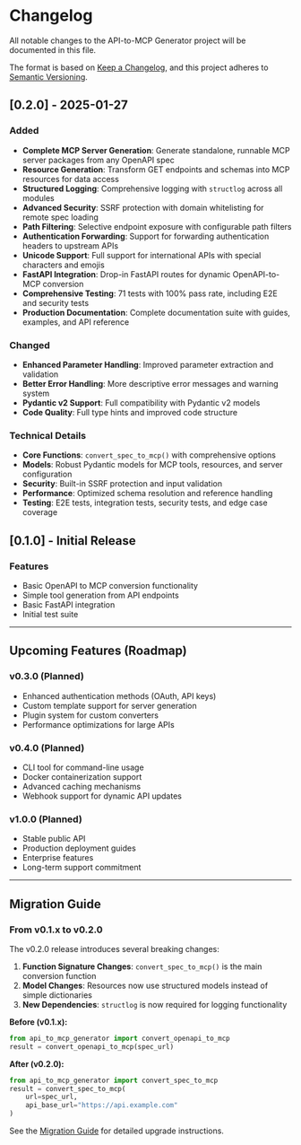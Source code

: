 # Changelog

All notable changes to the API-to-MCP Generator project will be documented in this file.

The format is based on [Keep a Changelog](https://keepachangelog.com/en/1.0.0/),
and this project adheres to [Semantic Versioning](https://semver.org/spec/v2.0.0.html).

## [0.2.0] - 2025-01-27

### Added

- **Complete MCP Server Generation**: Generate standalone, runnable MCP server packages from any OpenAPI spec
- **Resource Generation**: Transform GET endpoints and schemas into MCP resources for data access
- **Structured Logging**: Comprehensive logging with `structlog` across all modules
- **Advanced Security**: SSRF protection with domain whitelisting for remote spec loading
- **Path Filtering**: Selective endpoint exposure with configurable path filters
- **Authentication Forwarding**: Support for forwarding authentication headers to upstream APIs
- **Unicode Support**: Full support for international APIs with special characters and emojis
- **FastAPI Integration**: Drop-in FastAPI routes for dynamic OpenAPI-to-MCP conversion
- **Comprehensive Testing**: 71 tests with 100% pass rate, including E2E and security tests
- **Production Documentation**: Complete documentation suite with guides, examples, and API reference

### Changed

- **Enhanced Parameter Handling**: Improved parameter extraction and validation
- **Better Error Handling**: More descriptive error messages and warning system
- **Pydantic v2 Support**: Full compatibility with Pydantic v2 models
- **Code Quality**: Full type hints and improved code structure

### Technical Details

- **Core Functions**: `convert_spec_to_mcp()` with comprehensive options
- **Models**: Robust Pydantic models for MCP tools, resources, and server configuration
- **Security**: Built-in SSRF protection and input validation
- **Performance**: Optimized schema resolution and reference handling
- **Testing**: E2E tests, integration tests, security tests, and edge case coverage

## [0.1.0] - Initial Release

### Features

- Basic OpenAPI to MCP conversion functionality
- Simple tool generation from API endpoints
- Basic FastAPI integration
- Initial test suite

---

## Upcoming Features (Roadmap)

### v0.3.0 (Planned)

- Enhanced authentication methods (OAuth, API keys)
- Custom template support for server generation
- Plugin system for custom converters
- Performance optimizations for large APIs

### v0.4.0 (Planned)

- CLI tool for command-line usage
- Docker containerization support
- Advanced caching mechanisms
- Webhook support for dynamic API updates

### v1.0.0 (Planned)

- Stable public API
- Production deployment guides
- Enterprise features
- Long-term support commitment

---

## Migration Guide

### From v0.1.x to v0.2.0

The v0.2.0 release introduces several breaking changes:

1. **Function Signature Changes**: `convert_spec_to_mcp()` is the main conversion function
2. **Model Changes**: Resources now use structured models instead of simple dictionaries
3. **New Dependencies**: `structlog` is now required for logging functionality

**Before (v0.1.x):**

```python
from api_to_mcp_generator import convert_openapi_to_mcp
result = convert_openapi_to_mcp(spec_url)
```

**After (v0.2.0):**

```python
from api_to_mcp_generator import convert_spec_to_mcp
result = convert_spec_to_mcp(
    url=spec_url,
    api_base_url="https://api.example.com"
)
```

See the [Migration Guide](docs/guides/migration.md) for detailed upgrade instructions.
